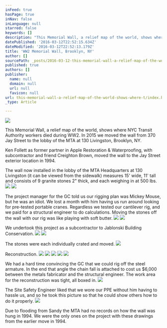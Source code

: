 ```yaml
---
inFeed: true
hasPage: true
inNav: false
inLanguage: null
starred: false
keywords: []
description: "This Memorial Wall, a relief map of the world, shows where NYC Transit Authority workers died during WW2. In 2015 we moved the wall from 370 Jay Street to the lobby of the MTA at 130 Livingston, Brooklyn, NY.\_"
datePublished: '2016-03-12T22:52:15.634Z'
dateModified: '2016-03-12T22:52:13.179Z'
title: 'WW2 Memorial Wall, Brooklyn, NY'
author: []
sourcePath: _posts/2016-03-12-this-memorial-wall-a-relief-map-of-the-world-shows-where-t.md
published: true
authors: []
publisher:
  name: null
  domain: null
  url: null
  favicon: null
url: this-memorial-wall-a-relief-map-of-the-world-shows-where-t/index.html
_type: Article

---
```

![](https://the-grid-user-content.s3-us-west-2.amazonaws.com/5ef5d8c6-e5a8-408d-aa83-40c80d760ae3.jpg)

This Memorial Wall, a relief map of the world, shows where NYC Transit Authority workers died during WW2\. In 2015 we moved the wall from 370 Jay Street to the lobby of the MTA at 130 Livingston, Brooklyn, NY. 

Ken Follett as former partner in Apple Restoration & Waterproofing, with subcontractor and friend Creighton Brown, moved the wall to the Jay Street exterior location in 1994\. 

The wall now installed in the lobby of the MTA Headquarters at 130 Livingston (it can be viewed from the sidewalk) measures 15' wide, 11' tall and consists of 9 granite stones 2" thick, and each weighing in at 500 lbs.
![](https://the-grid-user-content.s3-us-west-2.amazonaws.com/5608c999-3260-405b-aa42-9e2527e30606.jpg)
![](https://the-grid-user-content.s3-us-west-2.amazonaws.com/500fd28b-a564-4573-b40e-37501f590a29.jpg)

The project manager for the GC told us our rigging plan was Mickey Mouse, but he was an idiot. We lost a month with him having us run around looking for pre-tested portable cranes. Regardless we tested our cantilever rig, and we paid for a structural engineer to do calculations. Moving the stones off the wall with our rig was like playing with soft butter.
![](https://the-grid-user-content.s3-us-west-2.amazonaws.com/53573452-58b7-4f98-a48d-855887cf3b4e.jpg)
![](https://the-grid-user-content.s3-us-west-2.amazonaws.com/359b97f7-a462-469e-9066-ca783452a3ea.jpg)

We undertook this project as a subcontractor to Jablonski Building Conservation. ![](https://the-grid-user-content.s3-us-west-2.amazonaws.com/46513e42-f819-4022-97b7-0c7a11bd936b.jpg)
![](https://the-grid-user-content.s3-us-west-2.amazonaws.com/3621099f-3580-4894-9a32-b1164c046be1.jpg)

The stones were each individually crated and moved.
![](https://the-grid-user-content.s3-us-west-2.amazonaws.com/d1c44e06-36d1-422a-9656-be114a233d42.jpg)

Reconstruction.
![](https://the-grid-user-content.s3-us-west-2.amazonaws.com/0a8b1d60-dce9-431e-a14d-d43f7d91f9ec.jpg)
![](https://the-grid-user-content.s3-us-west-2.amazonaws.com/a560d9c5-fdb5-4f35-9d43-67a0b4975313.jpg)
![](https://the-grid-user-content.s3-us-west-2.amazonaws.com/cf45c3fd-1926-4af0-a135-dc47492ce857.jpg)
![](https://the-grid-user-content.s3-us-west-2.amazonaws.com/34dcf911-0646-4e87-a012-6e4f82a8f512.jpg)
![](https://the-grid-user-content.s3-us-west-2.amazonaws.com/60a0fce3-bad5-4376-bb5b-4e34dd3929dd.jpg)

We had a hard time convincing the GC that we could rig off the steel armature. In the end that angle the chain fall is attached to cost us $6,000 between the metals fabricator and the structural engineer. The work area for the reconstruction was tight, all boxed in.
![](https://the-grid-user-content.s3-us-west-2.amazonaws.com/395056f2-8d4f-48ac-8322-19d1163c14fd.jpg)

The Site Safety Engineer liked that we wore our PPE without him having to hassle us, and so he took this picture so that he could show others how to do it properly.
![](https://the-grid-user-content.s3-us-west-2.amazonaws.com/5e5ffa30-b75d-4834-9190-b1a62a4cc922.jpg)

Due to flooding from Sandy the MTA had no records on how the wall was hung in 1994\. We were the only ones on the project with these drawings from the earlier move in 1994\.